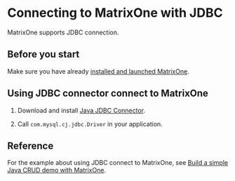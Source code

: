 # Connecting to MatrixOne with JDBC

MatrixOne supports JDBC connection.

## Before you start

Make sure you have already [installed and launched MatrixOne](../../Get-Started/install-standalone-matrixone.md).

## Using JDBC connector connect to MatrixOne

1. Download and install [Java JDBC Connector](https://dev.mysql.com/downloads/connector/j/).

2. Call `com.mysql.cj.jdbc.Driver` in your application.

## Reference

For the example about using JDBC connect to MatrixOne, see [Build a simple Java CRUD demo with MatrixOne](../../Tutorial/develop-java-crud-demo.md).
